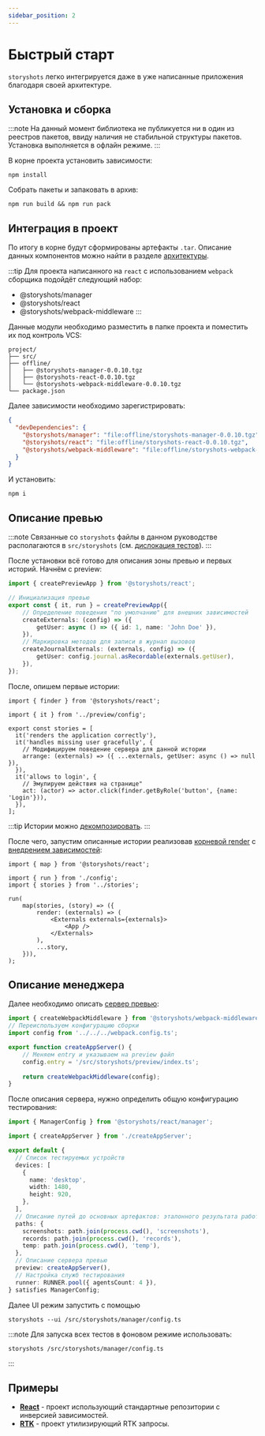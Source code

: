 ```yaml
---
sidebar_position: 2
---
```


# Быстрый старт

`storyshots` легко интегрируется даже в уже написанные приложения благодаря своей архитектуре.

## Установка и сборка

:::note
На данный момент библиотека не публикуется ни в один из реестров пакетов, ввиду наличия не стабильной структуры пакетов.
Установка выполняется в офлайн режиме.
:::

В корне проекта установить зависимости:

```shell
npm install
```

Собрать пакеты и запаковать в архив:

```shell
npm run build && npm run pack
```

## Интеграция в проект

По итогу в корне будут сформированы артефакты `.tar`. Описание данных компонентов можно найти в
разделе [архитектуры](/architecture/scheme).

:::tip
Для проекта написанного на `react` с использованием `webpack` сборщика подойдёт следующий набор:

* @storyshots/manager
* @storyshots/react
* @storyshots/webpack-middleware
  :::

Данные модули необходимо разместить в папке проекта и поместить их под контроль VCS:

```plaintext
project/
├── src/
├── offline/
│   ├── @storyshots-manager-0.0.10.tgz
│   ├── @storyshots-react-0.0.10.tgz
│   └── @storyshots-webpack-middleware-0.0.10.tgz
└── package.json
```

Далее зависимости необходимо зарегистрировать:

```json title="package.json"
{
  "devDependencies": {
    "@storyshots/manager": "file:offline/storyshots-manager-0.0.10.tgz",
    "@storyshots/react": "file:offline/storyshots-react-0.0.10.tgz",
    "@storyshots/webpack-middleware": "file:offline/storyshots-webpack-middleware-0.0.10.tgz"
  }
}
```

И установить:

```shell
npm i
```

## Описание превью

:::note
Связанные со `storyshots` файлы в данном руководстве располагаются в `src/storyshots` (см. [дислокация тестов](/patterns/files#дислокация-тестов)).
:::

После установки всё готово для описания зоны превью и первых историй. Начнём с preview:

```ts title="/src/storyshots/preview/config.ts"
import { createPreviewApp } from '@storyshots/react';

// Инициализация превью
export const { it, run } = createPreviewApp({
    // Определение поведения "по умолчанию" для внешних зависимостей
    createExternals: (config) => ({
        getUser: async () => ({ id: 1, name: 'John Doe' }),
    }),
    // Маркировка методов для записи в журнал вызовов
    createJournalExternals: (externals, config) => ({
        getUser: config.journal.asRecordable(externals.getUser),
    }),
});
```

После, опишем первые истории:

```tsx title="/src/storyshots/stories/index.tsx"
import { finder } from '@storyshots/react';

import { it } from '../preview/config';

export const stories = [
  it('renders the application correctly'),
  it('handles missing user gracefully', {
    // Модифицируем поведение сервера для данной истории
    arrange: (externals) => ({ ...externals, getUser: async () => null }),
  }),
  it('allows to login', {
    // Эмулируем действия на странице"
    act: (actor) => actor.click(finder.getByRole('button', {name: 'Login'})),
  }),
];
```

:::tip
Истории можно [декомпозировать](/patterns/stories#разделение-историй).
:::

После чего, запустим описанные истории реализовав [корневой render](/patterns/stories#универсальный-render) с [внедрением зависимостей](/patterns/replace#подмена-через-инверсию):

```tsx title="/src/storyshots/preview/index.tsx"
import { map } from '@storyshots/react';

import { run } from './config';
import { stories } from '../stories';

run(
    map(stories, (story) => ({
        render: (externals) => (
            <Externals externals={externals}>
                <App />
            </Externals>
        ),
        ...story,
    })),
);
```

## Описание менеджера

Далее необходимо описать [сервер превью](/architecture/scheme#ipreviewserver):

```ts title="/src/storyshots/manager/createAppServer.ts"
import { createWebpackMiddleware } from '@storyshots/webpack-middleware';
// Переиспользуем конфигурацию сборки
import config from '../../../webpack.config.ts';

export function createAppServer() {
    // Меняем entry и указываем на preview файл
    config.entry = '/src/storyshots/preview/index.ts';
    
    return createWebpackMiddleware(config);
}
```

После описания сервера, нужно определить общую конфигурацию тестирования:

```ts title="/src/storyshots/manager/config.ts"
import { ManagerConfig } from '@storyshots/react/manager';

import { createAppServer } from './createAppServer';

export default {
  // Список тестируемых устройств
  devices: [
    {
      name: 'desktop',
      width: 1480,
      height: 920,
    },
  ],
  // Описание путей до основных артефактов: эталонного результата работы и временного хранилища
  paths: {
    screenshots: path.join(process.cwd(), 'screenshots'),
    records: path.join(process.cwd(), 'records'),
    temp: path.join(process.cwd(), 'temp'),
  },
  // Описание сервера превью
  preview: createAppServer(),
  // Настройка служб тестирования
  runner: RUNNER.pool({ agentsCount: 4 }),
} satisfies ManagerConfig;
```

Далее UI режим запустить с помощью

```shell
storyshots --ui /src/storyshots/manager/config.ts 
```

:::note
Для запуска всех тестов в фоновом режиме использовать:

```shell
storyshots /src/storyshots/manager/config.ts
```
:::

## Примеры

- [**React**](https://github.com/rkhaimov/storyshots/tree/master/examples/basic-externals) - проект использующий стандартные репозитории с инверсией зависимостей.
- [**RTK**](https://github.com/rkhaimov/storyshots/tree/master/examples/msw-externals) - проект утилизирующий RTK запросы.
